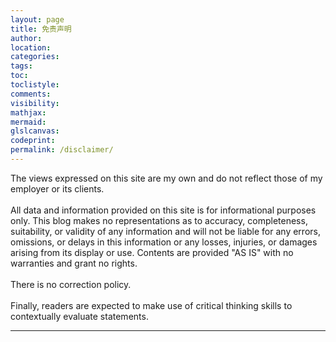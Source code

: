 ```yaml
---
layout: page
title: 免责声明
author:
location:
categories:
tags:
toc:
toclistyle:
comments:
visibility:
mathjax:
mermaid:
glslcanvas:
codeprint:
permalink: /disclaimer/
---
```


The views expressed on this site are my own and do not reflect those of my employer or its clients.<br/><br/>
All data and information provided on this site is for informational purposes only. This blog makes no representations as to accuracy, completeness, suitability, or validity of any information and will not be liable for any errors, omissions, or delays in this information or any losses, injuries, or damages arising from its display or use. Contents are provided "AS IS" with no warranties and grant no rights.<br/><br/>
There is no correction policy.<br/><br/>
Finally, readers are expected to make use of critical thinking skills to contextually evaluate statements.

<hr class='reviewline'/>
<p class='reviewtip'><script type='text/javascript' src='{% include relref.html url="/assets/reviewjs/disclaimer.md.js" %}'></script></p>
